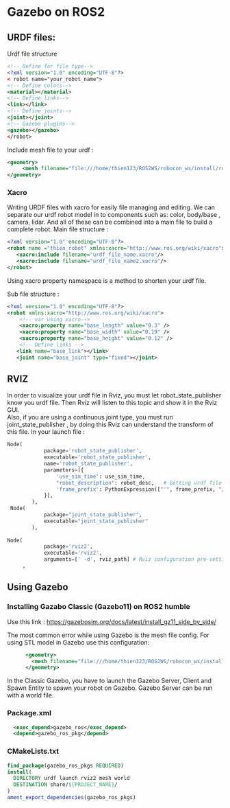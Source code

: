 # Gazebo on ROS2

## URDF files:

Urdf file structure 
```xml
<!-- Define for file type-->
<?xml version="1.0" encoding="UTF-8"?>
< robot name="your_robot_name">
<!-- Define colors-->
<material></material>
<!-- Define links-->
<link></link>
<!-- Define joints-->
<joint></joint>
<!-- Gazebo plugins-->
<gazebo></gazebo>
</robot>
```

Include mesh file to your urdf :
```xml
<geometry>
     <mesh filename="file:///home/thien123/ROS2WS/robocon_ws/install/robot_description/share/robot_description/mesh/sensors/lds.stl" scale="0.001 0.001 0.001"/>
</geometry>
```


### Xacro
Writing URDF files with xacro for easily file managing and editing.
We can separate our urdf robot model in to components such as: color, body/base , camera, lidar. And all of these can be combined into a main file to build a complete robot.
Main file structure :
 ```xml
<?xml version="1.0" encoding="UTF-8"?>
<robot name ="thien_robot" xmlns:xacro="http://www.ros.org/wiki/xacro">
    <xacro:include filename="urdf_file_name.xacro"/>
    <xacro:include filename="urdf_file_name2.xacro"/>
</robot>
```
Using xacro property namespace is a method to shorten your urdf file.

Sub file structure : 
```xml
<?xml version="1.0" encoding="UTF-8"?>
<robot xmlns:xacro="http://www.ros.org/wiki/xacro">
    <!-- var using xacro--> 
    <xacro:property name="base_length" value="0.3" />
    <xacro:property name="base_width" value="0.19" />
    <xacro:property name="base_height" value="0.12" />
    <!-- Define links -->
   <link name="base_link"></link>
   <joint name="base_joint" type="fixed"></joint>
```

## RVIZ
In order to visualize your urdf file in Rviz, you must let robot_state_publisher know you urdf file. Then Rviz will listen to this topic and show it in the Rviz GUI.\
Also, if you are using a continuous joint type, you must run joint_state_publisher , by doing this Rviz can understand the transform of this file.
In your launch file :
```python
Node(
            package='robot_state_publisher',
            executable='robot_state_publisher',
            name='robot_state_publisher',
            parameters=[{
                'use_sim_time': use_sim_time,
                "robot_description": robot_desc,   # Getting urdf file with file path
                'frame_prefix': PythonExpression(["'", frame_prefix, "/'"]),
            }],
        ),
 Node(
            package="joint_state_publisher",
            executable="joint_state_publisher"
        ),
        
Node(
            package='rviz2',
            executable='rviz2',
            arguments=[' -d', rviz_path] # Rviz configuration pre-setting
     ,
```


## Using Gazebo

### Installing Gazabo Classic (Gazebo11) on ROS2 humble

Use this link :   https://gazebosim.org/docs/latest/install_gz11_side_by_side/

 The most common error while using Gazebo is the mesh file config.
 For using STL model in Gazebo use this configuration:
```xml
      <geometry>
        <mesh filename="file:///home/thien123/ROS2WS/robocon_ws/install/robot_description/share/robot_description/mesh/sensors/lds.stl" scale="0.001 0.001 0.001"/>
      </geometry>
```
In the Classic Gazebo, you have to launch the Gazebo Server, Client and Spawn Entity to spawn your robot on Gazebo.
Gazebo Server can be run with a world file.


### Package.xml
```xml
  <exec_depend>gazebo_ros</exec_depend>
  <depend>gazebo_ros_pkg</depend>
```
### CMakeLists.txt
```cmake
find_package(gazebo_ros_pkgs REQUIRED)
install(
  DIRECTORY urdf launch rviz2 mesh world
  DESTINATION share/${PROJECT_NAME}/
)
ament_export_dependencies(gazebo_ros_pkgs)
```





